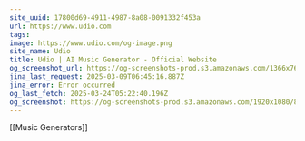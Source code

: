 ```yaml
---
site_uuid: 17800d69-4911-4987-8a08-0091332f453a
url: https://www.udio.com
tags: 
image: https://www.udio.com/og-image.png
site_name: Udio
title: Udio | AI Music Generator - Official Website
og_screenshot_url: https://og-screenshots-prod.s3.amazonaws.com/1366x768/80/false/4712dd8ae1e7383caffd8ec99bee7fb05175116ad55b504f1177d24ab60c8a4f.jpeg
jina_last_request: 2025-03-09T06:45:16.887Z
jina_error: Error occurred
og_last_fetch: 2025-03-24T05:22:40.196Z
og_screenshot: https://og-screenshots-prod.s3.amazonaws.com/1920x1080/80/false/4712dd8ae1e7383caffd8ec99bee7fb05175116ad55b504f1177d24ab60c8a4f.jpeg
---
```

[[Music Generators]]

